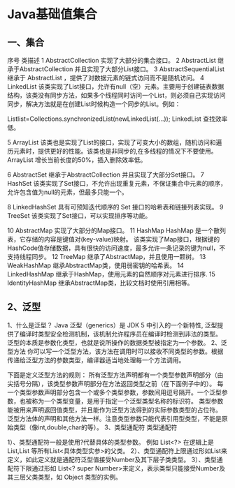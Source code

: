 # Java基础值集合

## 一、集合
序号	类描述
1	AbstractCollection 
实现了大部分的集合接口。
2	AbstractList 
继承于AbstractCollection 并且实现了大部分List接口。
3	AbstractSequentialList 
继承于 AbstractList ，提供了对数据元素的链式访问而不是随机访问。
4	LinkedList
该类实现了List接口，允许有null（空）元素。主要用于创建链表数据结构，该类没有同步方法，如果多个线程同时访问一个List，则必须自己实现访问同步，解决方法就是在创建List时候构造一个同步的List。例如：

Listlist=Collections.synchronizedList(newLinkedList(...));
LinkedList 查找效率低。

5	ArrayList
该类也是实现了List的接口，实现了可变大小的数组，随机访问和遍历元素时，提供更好的性能。该类也是非同步的,在多线程的情况下不要使用。ArrayList 增长当前长度的50%，插入删除效率低。

6	AbstractSet 
继承于AbstractCollection 并且实现了大部分Set接口。
7	HashSet
该类实现了Set接口，不允许出现重复元素，不保证集合中元素的顺序，允许包含值为null的元素，但最多只能一个。

8	LinkedHashSet
具有可预知迭代顺序的 Set 接口的哈希表和链接列表实现。
9	TreeSet
该类实现了Set接口，可以实现排序等功能。

10	AbstractMap 
实现了大部分的Map接口。
11	HashMap 
HashMap 是一个散列表，它存储的内容是键值对(key-value)映射。
该类实现了Map接口，根据键的HashCode值存储数据，具有很快的访问速度，最多允许一条记录的键为null，不支持线程同步。
12	TreeMap 
继承了AbstractMap，并且使用一颗树。
13	WeakHashMap 
继承AbstractMap类，使用弱密钥的哈希表。
14	LinkedHashMap 
继承于HashMap，使用元素的自然顺序对元素进行排序.
15	IdentityHashMap 
继承AbstractMap类，比较文档时使用引用相等。

## 2、泛型
1、什么是泛型？
Java 泛型（generics）是 JDK 5 中引入的一个新特性, 泛型提供了编译时类型安全检测机制，该机制允许程序员在编译时检测到非法的类型。
泛型的本质是参数化类型，也就是说所操作的数据类型被指定为一个参数。
2、泛型方法
你可以写一个泛型方法，该方法在调用时可以接收不同类型的参数。根据传递给泛型方法的参数类型，编译器适当地处理每一个方法调用。

下面是定义泛型方法的规则：
所有泛型方法声明都有一个类型参数声明部分（由尖括号分隔），该类型参数声明部分在方法返回类型之前（在下面例子中的<E>）。
每一个类型参数声明部分包含一个或多个类型参数，参数间用逗号隔开。一个泛型参数，也被称为一个类型变量，是用于指定一个泛型类型名称的标识符。
类型参数能被用来声明返回值类型，并且能作为泛型方法得到的实际参数类型的占位符。
泛型方法体的声明和其他方法一样。注意类型参数只能代表引用型类型，不能是原始类型（像int,double,char的等）。
3、类型通配符
类型通配符

1）、类型通配符一般是使用?代替具体的类型参数。
例如 List<?> 在逻辑上是List<String>,List<Integer> 等所有List<具体类型实参>的父类。
2）、类型通配符上限通过形如List来定义，如此定义就是通配符泛型值接受Number及其下层子类类型。
3）、类型通配符下限通过形如 List<? super Number>来定义，表示类型只能接受Number及其三层父类类型，如 Object 类型的实例。



